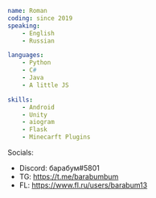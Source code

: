 ```yaml
name: Roman
coding: since 2019
speaking:
    - English
    - Russian

languages:
    - Python
    - C#
    - Java
    - A little JS

skills:
    - Android
    - Unity
    - aiogram
    - Flask
    - Minecarft Plugins
```



Socials:
- Discord: барабум#5801
- TG: https://t.me/barabumbum
- FL: https://www.fl.ru/users/barabum13
